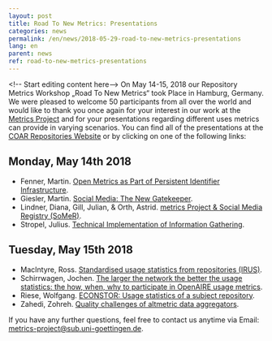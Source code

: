 ```yaml
---
layout: post
title: Road To New Metrics: Presentations
categories: news
permalink: /en/news/2018-05-29-road-to-new-metrics-presentations
lang: en
parent: news
ref: road-to-new-metrics-presentations
---
```

\<!-- Start editing content here--\>
On May 14-15, 2018 our Repository Metrics Workshop „Road To New Metrics“ took Place in Hamburg, Germany. We were pleased to welcome 50 participants from all over the world and would like to thank you once again for your interest in our work at the [Metrics Project](https://metrics-project.net/index.html) and for your presentations regarding different uses metrics can provide in varying scenarios. You can find all of the presentations at the [COAR Repositories Website](https://www.coar-repositories.org/community/coar-annual-meeting-2018/programme/) or by clicking on one of the following links:

## Monday, May 14th 2018
- Fenner, Martin. [Open Metrics as Part of Persistent Identifier Infrastructure](http://doi.org/10.5281/zenodo.1250026).
- Giesler, Martin. [Social Media: The New Gatekeeper](http://doi.org/10.5281/zenodo.1250028).
- Lindner, Diana, Gill, Julian, & Orth, Astrid. [metrics Project & Social Media Registry (SoMeR)](http://doi.org/10.5281/zenodo.1250032).
- Stropel, Julius. [Technical Implementation of Information Gathering](http://doi.org/10.5281/zenodo.1250034).

## Tuesday, May 15th 2018
- MacIntyre, Ross. [Standardised usage statistics from repositories (IRUS)](http://doi.org/10.5281/zenodo.1250036).
- Schirrwagen, Jochen. [The larger the network the better the usage statistics: the how, when, why to participate in OpenAIRE usage metrics](http://doi.org/10.5281/zenodo.1250038).
- Riese, Wolfgang. [ECONSTOR: Usage statistics of a subject repository](http://doi.org/10.5281/zenodo.1250040).
- Zahedi, Zohreh. [Quality challenges of altmetric data aggregators](http://doi.org/10.5281/zenodo.1250042).

If you have any further questions, feel free to contact us anytime via Email: metrics-project@sub.uni-goettingen.de.
